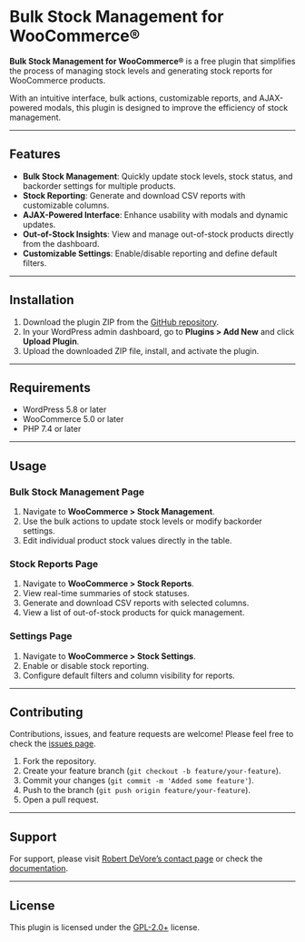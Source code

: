 # Bulk Stock Management for WooCommerce®

**Bulk Stock Management for WooCommerce®** is a free plugin that simplifies the process of managing stock levels and generating stock reports for WooCommerce products. 

With an intuitive interface, bulk actions, customizable reports, and AJAX-powered modals, this plugin is designed to improve the efficiency of stock management.

---

## Features

- **Bulk Stock Management**: Quickly update stock levels, stock status, and backorder settings for multiple products.
- **Stock Reporting**: Generate and download CSV reports with customizable columns.
- **AJAX-Powered Interface**: Enhance usability with modals and dynamic updates.
- **Out-of-Stock Insights**: View and manage out-of-stock products directly from the dashboard.
- **Customizable Settings**: Enable/disable reporting and define default filters.

---

## Installation

1. Download the plugin ZIP from the [GitHub repository](https://github.com/robertdevore/bulk-stock-management-for-woocommerce).
2. In your WordPress admin dashboard, go to **Plugins > Add New** and click **Upload Plugin**.
3. Upload the downloaded ZIP file, install, and activate the plugin.

---

## Requirements

- WordPress 5.8 or later
- WooCommerce 5.0 or later
- PHP 7.4 or later

---

## Usage

### Bulk Stock Management Page
1. Navigate to **WooCommerce > Stock Management**.
2. Use the bulk actions to update stock levels or modify backorder settings.
3. Edit individual product stock values directly in the table.

### Stock Reports Page
1. Navigate to **WooCommerce > Stock Reports**.
2. View real-time summaries of stock statuses.
3. Generate and download CSV reports with selected columns.
4. View a list of out-of-stock products for quick management.

### Settings Page
1. Navigate to **WooCommerce > Stock Settings**.
2. Enable or disable stock reporting.
3. Configure default filters and column visibility for reports.

---

## Contributing

Contributions, issues, and feature requests are welcome! Please feel free to check the [issues page](https://github.com/robertdevore/bulk-stock-management-for-woocommerce/issues).

1. Fork the repository.
2. Create your feature branch (`git checkout -b feature/your-feature`).
3. Commit your changes (`git commit -m 'Added some feature'`).
4. Push to the branch (`git push origin feature/your-feature`).
5. Open a pull request.

---

## Support

For support, please visit [Robert DeVore’s contact page](https://robertdevore.com/contact/) or check the [documentation](https://robertdevore.com/articles/bulk-stock-management-for-woocommerce/).

---

## License

This plugin is licensed under the [GPL-2.0+](http://www.gnu.org/licenses/gpl-2.0.txt) license.
